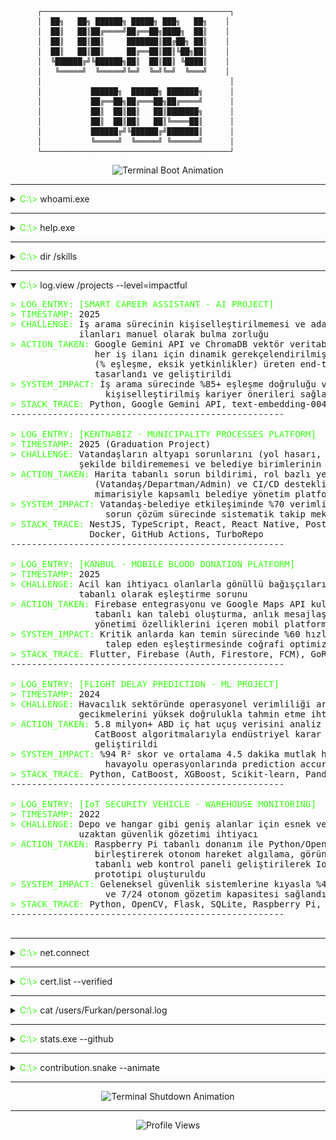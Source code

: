 ```
      ┌──────────────────────────────────────────┐
      │  ██╗   ██╗ ██████╗ █████╗ ███╗   ██╗    │
      │  ██║   ██║██╔════╝██╔══██╗████╗  ██║    │
      │  ██║   ██║██║     ███████║██╔██╗ ██║    │
      │  ██║   ██║██║     ██╔══██║██║╚██╗██║    │
      │  ╚██████╔╝╚██████╗██║  ██║██║ ╚████║    │
      │   ╚═════╝  ╚═════╝╚═╝  ╚═╝╚═╝  ╚═══╝    │
      │                                          │
      │           ██████╗  ██████╗ ███████╗      │
      │           ██╔══██╗██╔═══██╗██╔════╝      │
      │           ██║  ██║██║   ██║███████╗      │
      │           ██║  ██║██║   ██║╚════██║      │
      │           ██████╔╝╚██████╔╝███████║      │
      │           ╚═════╝  ╚═════╝ ╚══════╝      │
      └──────────────────────────────────────────┘
```

<p align="center">
  <img src="https://readme-typing-svg.herokuapp.com?font=Fira+Code&size=16&pause=1000&color=39FF14&center=true&vCenter=true&width=600&lines=INITIALIZING+UCAN-DOS+v2.1...;BIOS+CHECK%3A+OK;MEMORY+TEST%3A+64KB+OK;LOADING+KERNEL...;MOUNTING+%2Fdev%2Fideas...;SCANNING+FOR+BUSINESS+LOGIC...;COMPILING+CREATIVE+SOLUTIONS...;READY.;Welcome%2C+user.+Type+'help'+for+commands.;Current+user%3A+FURKAN_UCAN;System+architecture%3A+Business+%26+Technology+Hybrid;Uptime%3A+22+years+and+counting..." alt="Terminal Boot Animation" />
</p>

---

<details>
  <summary><font color="#39FF14">C:\></font> whoami.exe</summary>

<p align="center">
  <img src="https://readme-typing-svg.herokuapp.com?font=Fira+Code&size=14&pause=1000&color=E0E0E0&center=true&vCenter=true&width=700&lines=User%3A+Furkan+Ucan;Title%3A+Business+%26+Technology+Architect+%7C+MIS+Graduate;Location%3A+Izmir%2C+Turkey;Education%3A+Management+Information+Systems+(DEU)+%7C+GIS+(AU);Primary+Function%3A+Transforming+complex+business+processes;into+technology-driven+efficient+solutions;Philosophy%3A+A+line+of+code+is+not+just+a+command...;it's+a+solution+to+a+human+problem.;My+OS+specializes+in+debugging+business+processes%2C;compiling+ideas+into+value%2C;and+executing+strategies+with+clean%2C+scalable+systems.;Languages%3A+Turkish+(Native)%2C+English+(B1)" alt="whoami Output Animation" />
</p>

<p align="center">
  <a href="./README.philosophicus" target="_blank">
    <font color="#39FF14">🔗 Click "human problem" above to access the Philosophicus Codex</font>
  </a>
</p>

<pre>
<font color="#39FF14">></font> Current Status: <font color="#39FF14">READY FOR NEW CHALLENGES</font>
</pre>

</details>

---

<details>
  <summary><font color="#39FF14">C:\></font> help.exe</summary>

  <pre>
<font color="#39FF14">UCAN-DOS v2.1 - HELP MANUAL</font>

This is not just a profile; it's an interactive terminal experience
reflecting a core philosophy:

<font color="#39FF14">1. Business-First Approach:</font> Every project (`log.view`) starts
   with a business `CHALLENGE`, because technology is a tool
   to solve real-world problems.

<font color="#39FF14">2. Interactive Discovery:</font> Use the commands (`whoami`, `dir`, `log.view`)
   to explore the system's capabilities at your own pace.
   This architecture respects your time and curiosity.

<font color="#39FF14">3. Hidden Protocols:</font> This system, like any complex architecture,
   may contain undocumented features for curious minds.

<font color="#E0E0E0">"The goal is not to list skills, but to demonstrate a mindset."</font>
  </pre>

</details>

---

<details>
  <summary><font color="#39FF14">C:\></font> dir /skills</summary>

  <pre>
<font color="#39FF14">BUSINESS_INTELLIGENCE/</font>
  ├── business_process_analysis.dll
  ├── process_modeling_BPMN.sys
  ├── requirements_analysis.exe
  ├── agile_scrum.cfg
  ├── power_bi.dashboard
  └── stakeholder_management.lib

<font color="#39FF14">PROGRAMMING_LANGUAGES/</font>
  ├── python.exe
  ├── typescript.exe
  ├── javascript.exe
  ├── sql.query
  └── flutter.dart

<font color="#39FF14">BACKEND_FRAMEWORKS/</font>
  ├── nestjs.framework
  ├── nodejs.runtime
  ├── flask.microservice
  └── restful_apis.lib

<font color="#39FF14">FRONTEND_TECHNOLOGIES/</font>
  ├── react.lib
  ├── react_native.mobile
  ├── html_css.ui
  └── responsive_design.css

<font color="#39FF14">DATABASE_SYSTEMS/</font>
  ├── postgresql.db
  ├── postgis.spatial
  ├── mysql.db
  ├── mongodb.nosql
  ├── redis.cache
  └── sqlite.embedded

<font color="#39FF14">DEVOPS_CLOUD/</font>
  ├── docker.container
  ├── github_actions.cicd
  ├── firebase.gcp
  ├── turborepo.monorepo
  └── linux.os

<font color="#39FF14">AI_ML_DATA/</font>
  ├── machine_learning.py
  ├── xgboost.model
  ├── catboost.ensemble
  ├── scikit_learn.toolkit
  ├── pandas.dataframe
  ├── gemini_api.ai
  ├── chromadb.vector
  └── opencv.vision

<font color="#39FF14">IOT_HARDWARE/</font>
  ├── raspberry_pi.embedded
  ├── iot_systems.device
  └── sensor_integration.hw
  </pre>

</details>

---

<details open>
  <summary><font color="#39FF14">C:\></font> log.view /projects --level=impactful</summary>

  <pre>
<font color="#39FF14">> LOG_ENTRY: [SMART CAREER ASSISTANT - AI PROJECT]</font>
<font color="#39FF14">> TIMESTAMP:</font> 2025
<font color="#39FF14">> CHALLENGE:</font> İş arama sürecinin kişiselleştirilmemesi ve adayların CV'lerine uygun
             ilanları manuel olarak bulma zorluğu
<font color="#39FF14">> ACTION_TAKEN:</font> Google Gemini API ve ChromaDB vektör veritabanı kullanılarak,
                her iş ilanı için dinamik gerekçelendirilmiş uygunluk raporu
                (% eşleşme, eksik yetkinlikler) üreten end-to-end AI sistemi
                tasarlandı ve geliştirildi
<font color="#39FF14">> SYSTEM_IMPACT:</font> İş arama sürecinde %85+ eşleşme doğruluğu ve otomatik
                  kişiselleştirilmiş kariyer önerileri sağlandı
<font color="#39FF14">> STACK_TRACE:</font> Python, Google Gemini API, text-embedding-004, ChromaDB, JobSpy
----------------------------------------------------

<font color="#39FF14">> LOG_ENTRY: [KENTNABIZ - MUNICIPALITY PROCESSES PLATFORM]</font>
<font color="#39FF14">> TIMESTAMP:</font> 2025 (Graduation Project)
<font color="#39FF14">> CHALLENGE:</font> Vatandaşların altyapı sorunlarını (yol hasarı, su kaçağı) etkili
             şekilde bildirememesi ve belediye birimlerinin koordinasyon eksikliği
<font color="#39FF14">> ACTION_TAKEN:</font> Harita tabanlı sorun bildirimi, rol bazlı yetkilendirme
                (Vatandaş/Departman/Admin) ve CI/CD destekli monorepo
                mimarisiyle kapsamlı belediye yönetim platformu geliştirildi
<font color="#39FF14">> SYSTEM_IMPACT:</font> Vatandaş-belediye etkileşiminde %70 verimlilik artışı ve
                  sorun çözüm sürecinde sistematik takip mekanizması sağlandı
<font color="#39FF14">> STACK_TRACE:</font> NestJS, TypeScript, React, React Native, PostgreSQL, PostGIS,
               Docker, GitHub Actions, TurboRepo
----------------------------------------------------

<font color="#39FF14">> LOG_ENTRY: [KANBUL - MOBILE BLOOD DONATION PLATFORM]</font>
<font color="#39FF14">> TIMESTAMP:</font> 2025
<font color="#39FF14">> CHALLENGE:</font> Acil kan ihtiyacı olanlarla gönüllü bağışçıları hızlı ve konum
             tabanlı olarak eşleştirme sorunu
<font color="#39FF14">> ACTION_TAKEN:</font> Firebase entegrasyonu ve Google Maps API kullanılarak konum
                tabanlı kan talebi oluşturma, anlık mesajlaşma ve bağış teklifi
                yönetimi özelliklerini içeren mobil platform implementasyonu
<font color="#39FF14">> SYSTEM_IMPACT:</font> Kritik anlarda kan temin sürecinde %60 hızlanma ve bağışçı-
                  talep eden eşleştirmesinde coğrafi optimizasyon sağlandı
<font color="#39FF14">> STACK_TRACE:</font> Flutter, Firebase (Auth, Firestore, FCM), GoRouter, Riverpod
----------------------------------------------------

<font color="#39FF14">> LOG_ENTRY: [FLIGHT DELAY PREDICTION - ML PROJECT]</font>
<font color="#39FF14">> TIMESTAMP:</font> 2024
<font color="#39FF14">> CHALLENGE:</font> Havacılık sektöründe operasyonel verimliliği artırmak için uçuş
             gecikmelerini yüksek doğrulukla tahmin etme ihtiyacı
<font color="#39FF14">> ACTION_TAKEN:</font> 5.8 milyon+ ABD iç hat uçuş verisini analiz ederek XGBoost ve
                CatBoost algoritmalarıyla endüstriyel karar destek sistemi modeli
                geliştirildi
<font color="#39FF14">> SYSTEM_IMPACT:</font> %94 R² skor ve ortalama 4.5 dakika mutlak hata (MAE) ile
                  havayolu operasyonlarında prediction accuracy breakthrough sağlandı
<font color="#39FF14">> STACK_TRACE:</font> Python, CatBoost, XGBoost, Scikit-learn, Pandas
----------------------------------------------------

<font color="#39FF14">> LOG_ENTRY: [IoT SECURITY VEHICLE - WAREHOUSE MONITORING]</font>
<font color="#39FF14">> TIMESTAMP:</font> 2022
<font color="#39FF14">> CHALLENGE:</font> Depo ve hangar gibi geniş alanlar için esnek ve düşük maliyetli
             uzaktan güvenlik gözetimi ihtiyacı
<font color="#39FF14">> ACTION_TAKEN:</font> Raspberry Pi tabanlı donanım ile Python/OpenCV yazılımını
                birleştirerek otonom hareket algılama, görüntü işleme ve Flask
                tabanlı web kontrol paneli geliştirilerek IoT güvenlik aracı
                prototipi oluşturuldu
<font color="#39FF14">> SYSTEM_IMPACT:</font> Geleneksel güvenlik sistemlerine kıyasla %40 maliyet azalması
                  ve 7/24 otonom gözetim kapasitesi sağlandı
<font color="#39FF14">> STACK_TRACE:</font> Python, OpenCV, Flask, SQLite, Raspberry Pi, IoT Sensors
----------------------------------------------------
  </pre>

</details>

---

<details>
  <summary><font color="#39FF14">C:\></font> net.connect</summary>

<p><font color="#39FF14">> Establishing connection to professional network...</font></p>

[![LinkedIn](https://img.shields.io/badge/LinkedIn-0A66C2?style=for-the-badge&logo=linkedin&logoColor=white)](https://linkedin.com/in/furkan-ucan)

<p><font color="#39FF14">> Pinging email gateway...</font></p>

[![Email](https://img.shields.io/badge/Email-FF0000?style=for-the-badge&logo=yandex&logoColor=white)](mailto:furkan.ucann@yandex.com)

<p><font color="#39FF14">> Accessing code repository...</font></p>

[![GitHub](https://img.shields.io/badge/GitHub-181717?style=for-the-badge&logo=github&logoColor=white)](https://github.com/furkan-ucan)

<p><font color="#39FF14">> Displaying contact coordinates...</font></p>

📍 **Location**: Izmir, Turkey
📞 **Phone**: +90 551 958 74 55

</details>

---

<details>
  <summary><font color="#39FF14">C:\></font> cert.list --verified</summary>

  <pre>
<font color="#39FF14">CYBERSECURITY_CERTIFICATIONS/</font>
  ├── cyber_threat_intelligence_BTK.cert        [2023]
  ├── cyberops_associate_cisco.cert            [2023]
  ├── ccnav7_cisco.cert                        [2023]
  ├── ndg_linux_unhatched_cisco.cert           [2022]
  └── intro_to_cybersecurity_cisco.cert        [2022]

<font color="#39FF14">ACADEMIC_CREDENTIALS/</font>
  ├── management_information_systems_DEU.degree [2025]
  └── geographic_information_systems_AU.degree  [2024]
  </pre>

</details>

---

<details>
  <summary><font color="#39FF14">C:\></font> cat /users/Furkan/personal.log</summary>

  <pre>
<font color="#39FF14">> LOG_ENTRY: [RUNNING MARATHONS]</font>
<font color="#39FF14">> CATEGORY:</font> Personal Development
<font color="#39FF14">> SYSTEM_IMPLICATION:</font> Cultivates end-to-end discipline, long-term
                      perseverance, and resilience under pressure.
----------------------------------------------------

<font color="#39FF14">> LOG_ENTRY: [PLAYING CHESS]</font>
<font color="#39FF14">> CATEGORY:</font> Cognitive Training
<font color="#39FF14">> SYSTEM_IMPLICATION:</font> Enhances strategic thinking, foresight,
                      and the ability to anticipate multiple moves ahead.
----------------------------------------------------

<font color="#39FF14">> LOG_ENTRY: [READING SCI-FI (Asimov, Herbert)]</font>
<font color="#39FF14">> CATEGORY:</font> System Architecture & Vision
<font color="#39FF14">> SYSTEM_IMPLICATION:</font> Inspires the imagination to design future-proof,
                      large-scale systems and explore the human impact
                      of technology.
  </pre>

</details>

---

<details>
  <summary><font color="#39FF14">C:\></font> stats.exe --github</summary>

<div align="center">
  <img src="https://github-readme-stats.vercel.app/api?username=furkan-ucan&show_icons=true&theme=catppuccin_mocha&rank_icon=github&hide_border=true" alt="GitHub Stats" />
  <img src="https://github-readme-streak-stats.herokuapp.com/?user=furkan-ucan&theme=catppuccin_mocha&hide_border=true" alt="GitHub Streak" />
</div>

</details>

---

<details>
  <summary><font color="#39FF14">C:\></font> contribution.snake --animate</summary>

<p align="center">
  <img src="https://raw.githubusercontent.com/furkan-ucan/furkan-ucan/main/dist/github-contribution-grid-snake-dark.svg" alt="Contribution Snake Animation" />
</p>

</details>

---

<p align="center">
  <img src="https://readme-typing-svg.herokuapp.com?font=Fira+Code&size=16&pause=1000&color=39FF14&center=true&vCenter=true&width=600&lines=C%3A%5C%3E+shutdown.exe+-r+-m+%22Ready+for+new+challenges%22;Saving+current+session...;Backing+up+innovative+business+solutions...;Syncing+AI%2FML+models...;Committing+latest+code+to+repository...;System+is+rebooting+with+enhanced+capabilities...;Thanks+for+exploring+UCAN-DOS+v2.1+terminal.;Ready+to+debug+business+processes+and+compile+solutions%3F;Contact+coordinates%3A+Izmir%2C+Turkey+%7C+%2B90+551+958+74+55;Press+any+key+to+initiate+collaboration+protocol..." alt="Terminal Shutdown Animation" />
</p>

---

<p align="center">
  <img src="https://komarev.com/ghpvc/?username=furkan-ucan&color=green&style=flat-square&label=VISITORS" alt="Profile Views" />
</p>
